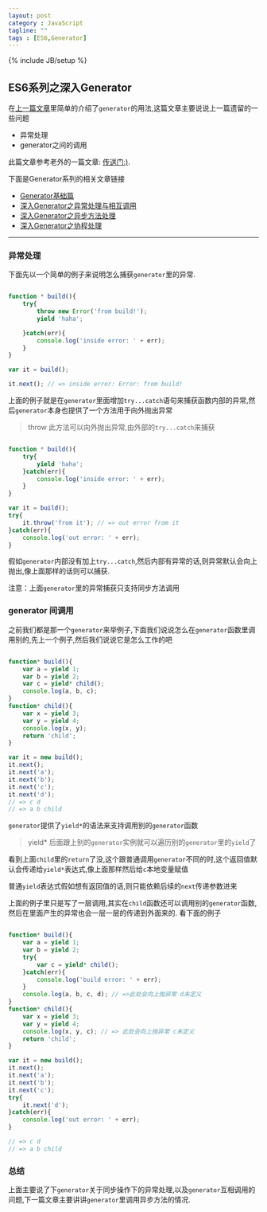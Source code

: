 ```yaml
---
layout: post
category : JavaScript
tagline: ""
tags : [ES6,Generator]
---
```

{% include JB/setup %}

## ES6系列之深入Generator

在<a href="http://www.ifeenan.com/JavaScript/2014-07-27-ES6%E7%B3%BB%E5%88%97%E4%B9%8BGenerator/" target="_blank">上一篇文章</a>里简单的介绍了`generator`的用法,这篇文章主要说说上一篇遗留的一些问题

* 异常处理
* generator之间的调用

此篇文章参考老外的一篇文章: <a href="http://davidwalsh.name/es6-generators-dive" target="_blank">传送门:)</a>.

下面是Generator系列的相关文章链接

* <a href="http://www.ifeenan.com/javascript/2014-07-27-ES6%E7%B3%BB%E5%88%97%E4%B9%8BGenerator%E5%9F%BA%E7%A1%80%E7%AF%87/" target="_blank">Generator基础篇</a>
* <a href="http://www.ifeenan.com/javascript/2014-07-28-ES6%E7%B3%BB%E5%88%97%E4%B9%8B%E6%B7%B1%E5%85%A5Generator%E4%B9%8B%E5%BC%82%E5%B8%B8%E5%A4%84%E7%90%86%E4%B8%8E%E7%9B%B8%E4%BA%92%E8%B0%83%E7%94%A8/" target="_blank">深入Generator之异常处理与相互调用</a>
* <a href="http://www.ifeenan.com/javascript/2014-08-04-ES6%E7%B3%BB%E5%88%97%E4%B9%8B%E6%B7%B1%E5%85%A5Generator2/" target="_blank">深入Generator之异步方法处理</a>
* <a href="http://www.ifeenan.com/javascript/2014-08-15-ES6%E7%B3%BB%E5%88%97%E4%B9%8BGenerator%E5%B9%B6%E5%8F%91%E8%B0%83%E7%94%A8/" target="_blank">深入Generator之协程处理</a>


---


### 异常处理

下面先以一个简单的例子来说明怎么捕获`generator`里的异常.

```js

function * build(){
	try{
		throw new Error('from build!');
		yield 'haha';

	}catch(err){
		console.log('inside error: ' + err);
	}
}

var it = build();

it.next(); // => inside error: Error: from build!

```

上面的例子就是在`generator`里面增加`try...catch`语句来捕获函数内部的异常,然后`generator`本身也提供了一个方法用于向外抛出异常

> throw  此方法可以向外抛出异常,由外部的`try...catch`来捕获

```js

function * build(){
	try{
		yield 'haha';
	}catch(err){
		console.log('inside error: ' + err);
	}
}

var it = build();
try{
	it.throw('from it'); // => out error from it
}catch(err){
	console.log('out error: ' + err);
}

```
假如`generator`内部没有加上`try...catch`,然后内部有异常的话,则异常默认会向上抛出,像上面那样的话则可以捕获.

注意：上面`generator`里的异常捕获只支持同步方法调用

### generator 间调用

之前我们都是那一个`generator`来举例子,下面我们说说怎么在`generator`函数里调用别的,先上一个例子,然后我们说说它是怎么工作的吧

```js

function* build(){
	var a = yield 1;
	var b = yield 2;
	var c = yield* child();
	console.log(a, b, c);
}
function* child(){
	var x = yield 3;
	var y = yield 4;
	console.log(x, y);
	return 'child';
}

var it = new build();
it.next();
it.next('a');
it.next('b');
it.next('c');
it.next('d');
// => c d
// => a b child

```

`generator`提供了`yield*`的语法来支持调用别的`generator`函数

> yield* 后面跟上别的`generator`实例就可以遍历别的`generator`里的`yield`了

看到上面`child`里的`return`了没,这个跟普通调用`generator`不同的时,这个返回值默认会传递给`yield*`表达式,像上面那样然后给`c`本地变量赋值

普通`yield`表达式假如想有返回值的话,则只能依赖后续的`next`传递参数进来

上面的例子里只是写了一层调用,其实在`child`函数还可以调用别的`generator`函数,然后在里面产生的异常也会一层一层的传递到外面来的. 看下面的例子

```js

function* build(){
	var a = yield 1;
	var b = yield 2;
	try{
		var c = yield* child();
	}catch(err){
		console.log('build error: ' + err);
	}
	console.log(a, b, c, d); // =>此处会向上抛异常 d未定义
}
function* child(){
	var x = yield 3;
	var y = yield 4;
	console.log(x, y, c); // => 此处会向上抛异常 c未定义
	return 'child';
}

var it = new build();
it.next();
it.next('a');
it.next('b');
it.next('c');
try{
	it.next('d');
}catch(err){
	console.log('out error: ' + err);
}

// => c d
// => a b child

```

### 总结

上面主要说了下`generator`关于同步操作下的异常处理,以及`generator`互相调用的问题,下一篇文章主要讲讲`generator`里调用异步方法的情况.

